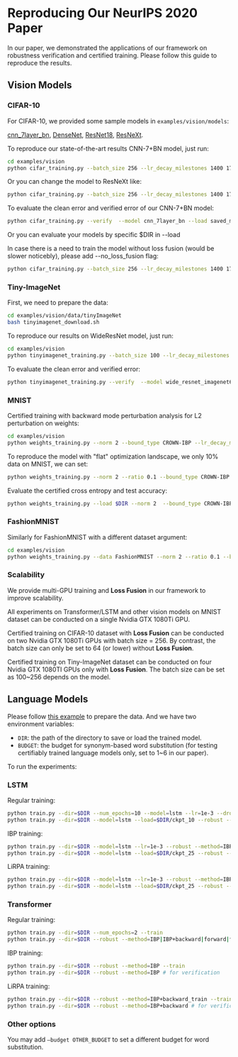 # Reproducing Our NeurIPS 2020 Paper

In our paper, we demonstrated the applications of our framework on robustness verification and certified training. Please follow this guide to reproduce the results.

## Vision Models

### CIFAR-10

For CIFAR-10, we provided some sample models in `examples/vision/models`:

[cnn_7layer_bn](../examples/vision/models/feedforward.py), 
[DenseNet](../examples/vision/models/densenet.py), 
[ResNet18](../examples/vision/models/resnet18.py), 
[ResNeXt](../examples/vision/models/resnext.py).

To reproduce our state-of-the-art results CNN-7+BN model, just run:

```bash
cd examples/vision
python cifar_training.py --batch_size 256 --lr_decay_milestones 1400 1700 --model cnn_7layer_bn
```

Or you can change the model to ResNeXt like:

```bash
python cifar_training.py --batch_size 256 --lr_decay_milestones 1400 1700 --model ResNeXt_cifar
```

To evaluate the clean error and verified error of our CNN-7+BN model:

```bash
python cifar_training.py --verify  --model cnn_7layer_bn --load saved_models/cnn_7layer_bn_cifar --eps 0.03137254901961
```

Or you can evaluate your models by specific $DIR  in --load

In case there is a need to train the model without loss fusion (would be slower noticebly),  please add --no_loss_fusion flag:

```bash
python cifar_training.py --batch_size 256 --lr_decay_milestones 1400 1700 --model cnn_7layer_bn --no_loss_fusion
```

### Tiny-ImageNet

First, we need to prepare the data:

```bash
cd examples/vision/data/tinyImageNet
bash tinyimagenet_download.sh
```

To reproduce our results on WideResNet model, just run:

```bash
cd examples/vision
python tinyimagenet_training.py --batch_size 100 --lr_decay_milestones 600 700 --model wide_resnet_imagenet64
```

To evaluate the clean error and verified error:

```bash
python tinyimagenet_training.py --verify  --model wide_resnet_imagenet64 --load $DIR --eps 0.003921568627451
```

### MNIST

Certified training with backward mode perturbation analysis for L2 perturbation on weights:

```bash
cd examples/vision
python weights_training.py --norm 2 --bound_type CROWN-IBP --lr_decay_milestones 120 140
```

To reproduce the model with  "flat" optimization landscape, we only 10% data on MNIST, we can set:

```bash
python weights_training.py --norm 2 --ratio 0.1 --bound_type CROWN-IBP --batch_size 500 --lr_decay_milestones 3700 4000 --scheduler_opts start=200,length=3200 --opt SGD --lr 0.1
```

Evaluate the certified cross entropy and test accuracy:

```bash
python weights_training.py --load $DIR --norm 2  --bound_type CROWN-IBP --batch_size 500 --verify
```

### FashionMNIST

Similarly for FashionMNIST with a different dataset argument:

```bash
cd examples/vision
python weights_training.py --data FashionMNIST --norm 2 --ratio 0.1 --bound_type CROWN-IBP --batch_size 500 --lr_decay_milestones 3700 4000 --scheduler_opts start=200,length=3200 --opt SGD --lr 0.1 --eps 0.05
```

### Scalability

We provide multi-GPU training and **Loss Fusion** in our framework to improve scalability.

All experiments on Transformer/LSTM and other vision models on MNIST dataset
can be conducted on a single Nvidia GTX 1080Ti GPU.

Certified training on CIFAR-10 dataset with **Loss Fusion** can be conducted
on two Nvidia GTX 1080Ti GPUs with batch size = 256.  By contrast, the batch
size can only be set to 64 (or lower) without **Loss Fusion**.

Certified training on Tiny-ImageNet dataset can be conducted on four Nvidia GTX
1080TI GPUs only with **Loss Fusion**. The batch size can be  set as 100~256
depends on the model.

## Language Models

Please follow [this example](examples.html#certifiably-robust-language-classifier-with-transformer-and-lstm) to prepare the data. And we have two environment variables:

- `DIR`: the path of the directory to save or load the trained model.
- `BUDGET`: the budget for synonym-based word substitution (for testing certifiably trained language models only, set to 1~6 in our paper).

To run the experiments:

### LSTM

Regular training:

```bash
python train.py --dir=$DIR --num_epochs=10 --model=lstm --lr=1e-3 --dropout=0.5 --train
python train.py --dir=$DIR --model=lstm --load=$DIR/ckpt_10 --robust --method=IBP|IBP+backward|forward|forward+backward # for verification
```

IBP training:

```bash
python train.py --dir=$DIR --model=lstm --lr=1e-3 --robust --method=IBP --dropout=0.5 --train
python train.py --dir=$DIR --model=lstm --load=$DIR/ckpt_25 --robust --method=IBP # for verification
```

LiRPA training:

```bash
python train.py --dir=$DIR --model=lstm --lr=1e-3 --robust --method=IBP+backward_train --dropout=0.5 --train
python train.py --dir=$DIR --model=lstm --load=$DIR/ckpt_25 --robust --method=IBP+backward # for verification
```

### Transformer

Regular training:

```bash
python train.py --dir=$DIR --num_epochs=2 --train
python train.py --dir=$DIR --robust --method=IBP|IBP+backward|forward|forward+backward # for verification
```

IBP training:

```bash
python train.py --dir=$DIR --robust --method=IBP --train
python train.py --dir=$DIR --robust --method=IBP # for verification
```

LiRPA training:

```bash
python train.py --dir=$DIR --robust --method=IBP+backward_train --train
python train.py --dir=$DIR --robust --method=IBP+backward # for verification
```

### Other options

You may add `—budget OTHER_BUDGET` to set a different budget for word substitution.

